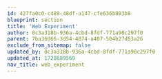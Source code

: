 ```yaml
---
id: 427fa0c0-c489-48df-a147-cfe636b803b8
blueprint: section
title: 'Web Experiment'
author: 0c3a318b-936a-4cbd-8fdf-771a90c297f0
parent: 7ba36066-3d54-4874-a407-504b27d83a26
exclude_from_sitemap: false
updated_by: 0c3a318b-936a-4cbd-8fdf-771a90c297f0
updated_at: 1728689569
nav_title: web_experiment
---
```

